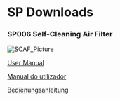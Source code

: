 # SP Downloads

### SP006 Self-Cleaning Air Filter
![SCAF_Picture](https://schurobe.github.io/SMART-AG-Public-Downloads/SP006_SCAF.png)  

[User Manual](https://schurobe.github.io/SMART-AG-Public-Downloads/OM_SP006P001B01A.pdf)   
      
[Manual do utilizador](https://schurobe.github.io/SMART-AG-Public-Downloads/OM_SP006P001B55A.pdf) 

[Bedienungsanleitung](https://schurobe.github.io/SMART-AG-Public-Downloads/OM_SP006P001B00A.pdf)     


